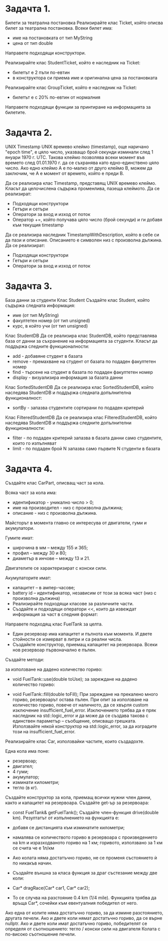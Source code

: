 # Задачта 1.
Билети за театрална постановка
Реализирайте клас Ticket, който описва билет за театрална постановка. Всеки билет има:

* име на постановката от тип MyString
* цена от тип double
  
Направете подходящи конструктори.

Реализирайте клас StudentTicket, който е наследник на Ticket:

* билетът е 2 пъти по-евтин
* в конструктора си приема име и оригинална цена за постановката

Реализирайте клас GroupTicket, който е наследник на Ticket:

* билетът е с 20% по-евтин от нормалния
  
Направете подходящи функции за принтиране на информацията за билетите.

# Задачта 2.
UNIX Timestamp
UNIX времево клеймо (timestamp), още наричано "epoch time", е цяло число, указващо брой секунди изминали след 1 януари 1970 г. UTC. Такова клеймо позволява всеки момент във времето след 01.01.1970 г. да се съхранява като едно-единствено цяло число. Ако едно клеймо A е по-малко от друго клеймо B, можем да заключим, че A е момент от времето, който е преди B.

Да се реализира клас Timestamp, представящ UNIX времево клеймо. Класът да целочислена съдържа променлива, пазеща клеймото. Да се реализират:

* Подходящи конструктори
* Гетъри и сетъри
* Оператори за вход и изход от поток
* Оператор +=, който получава цяло число (брой секунди) и ги добавя към текущия timestamp

Да се реализира наследник TimestampWithDescription, който в себе си да пази и описание. Описанието е символен низ с произволна дължина. Да се реализират:

* Подходящи конструктори
* Гетъри и сетъри
* Оператори за вход и изход от поток

# Задачта 3.
База данни за студенти
Клас Student
Създайте клас Student, който съдържа следната информация:

* име (от тип MyString)
* факултетен номер (от тип unsigned)
* курс, в който учи (от тип unsigned)

Клас StudentDB
Да се реализира клас StudentDB, който представлява база от данни за съхранение на информацията за студенти. Класът да поддържа следните функционалности:

* add - добавяне студент в базата
* remove - премахване на студент от базата по подаден факултетен номер
* find - търсене на студент в базата по подаден факултетен номер
* display - визуализира информация за базата данни

Клас SortedStudentDB
Да се реализира клас SortedStudentDB, който наследява StudentDB и поддържа следната допълнителна функционалност:

* sortBy - запазва студентите сортирани по подаден критерий

Клас FilteredStudentDB
Да се реализира клас FilteredStudentDB, който наследява StudentDB и поддържа следните допълнителни функционалности:

* filter - по подаден критерий запазва в базата данни само студентите, които го изпълняват
* limit - по подаден брой N запазва само първите N студенти в базата

# Задачта 4.
Създайте клас CarPart, описващ част за кола.

Всяка част за кола има:

* идентификатор - уникално число > 0;
* име на производител - низ с произволна дължина;
* описание - низ с произволна дължина.

Майсторът в момента главно се интересува от двигатели, гуми и акумулатори.

Гумите имат:

* широчина в мм – между 155 и 365;
* профил – между 30 и 80;
* диаметър в инчове – между 13 и 21.

Двигателите се характеризират с конски сили.

Акумулаторите имат:

* капацитет – в ампер-часове;
* battery id – идентификатор, независим от този за всяка част (низ с произволна дължина)
* Реализирайте подходящи класове за различните части.
* Създайте и подходящи оператори <<, които да извеждат информация за част в следния формат:

Направете подходящ клас FuelTank за целта.

* Един резервоар има капацитет и пълнота към момента. И двете стойности се измерват в литри и са реални числа.
* Създайкте конструктор, приемащ капацитет на резервоара. Всеки нов резервоар първоначално е пълен.

Създайте методи:

за използване на дадено количество гориво:

* void FuelTank::use(double toUse);
за зареждане на дадено количество гориво:

* void FuelTank::fill(double toFill);
При зареждане на прекалено много гориво, резервоарът остава пълен. При опит за използване на количество гориво, повече от наличното, да се хвърля custom изключение insufficient_fuel_error. Изключението трябва да е пряк наследник на std::logic_error и да може да се създава такова с единствен параметър – съобщение, описващо грешката. Използвайте някой конструктор на std::logic_error, за да изградите този на insufficient_fuel_error.

Реализирайте клас Car, използвайки частите, които създадохте.

Една кола има поне:

* резервоар;
* двигател;
* 4 гуми;
* акумулатор;
* изминати километри;
* тегло (в кг).

Създайте конструктор за кола, приемащ всички нужни член данни, както и капацитет на резервоара.
Създайте get-ър за резервоара:

* const FuelTank& getFuelTank();
Създайте член-функция drive(double km). Резултатът от изпълнението на функцията е:

* добавя се дистанцията към изминатите километри;
* намалява се количеството гориво в резервоара с произведението на km и изразходваното гориво на 1 км; горивото, използвано за 1 км се счита че е 1л/км
* Ако колата няма достатъчно гориво, не се променя състоянието ѝ по никакъв начин.
* Създайте външна за класа функция за драг състезание между две коли:
* Car* dragRace(Car* car1, Car* car2);
* To се случва на разстояние 0.4 km (1/4 mile). Функцията трябва да връща Car*, сочейки към евентуалния победител от него.

Ако една от колите няма достатъчно гориво, за да измине разстоянието, другата печели. Ако и двете коли нямат достатъчно гориво, да се върне nullptr. Ако и двете коли имат достатъчно гориво, победителят се определя от съотношението: тегло / конски сили на двигателя Колата с по-високо съотношение печели.
